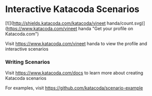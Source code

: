 # Interactive Katacoda Scenarios

[![](http://shields.katacoda.com/katacoda/vineet handa/count.svg)](https://www.katacoda.com/vineet handa "Get your profile on Katacoda.com")

Visit https://www.katacoda.com/vineet handa to view the profile and interactive scenarios

### Writing Scenarios
Visit https://www.katacoda.com/docs to learn more about creating Katacoda scenarios

For examples, visit https://github.com/katacoda/scenario-example
